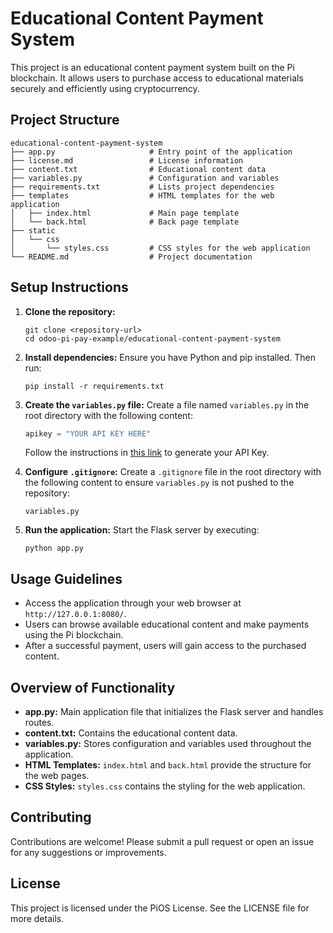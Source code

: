 # Educational Content Payment System

This project is an educational content payment system built on the Pi blockchain. It allows users to purchase access to educational materials securely and efficiently using cryptocurrency.

## Project Structure

```
educational-content-payment-system
├── app.py                     # Entry point of the application
├── license.md                 # License information
├── content.txt                # Educational content data
├── variables.py               # Configuration and variables
├── requirements.txt           # Lists project dependencies
├── templates                  # HTML templates for the web application
│   ├── index.html             # Main page template
│   └── back.html              # Back page template
├── static
│   └── css
│       └── styles.css         # CSS styles for the web application
└── README.md                  # Project documentation
```

## Setup Instructions

1. **Clone the repository:**
   ```
   git clone <repository-url>
   cd odoo-pi-pay-example/educational-content-payment-system
   ```

2. **Install dependencies:**
   Ensure you have Python and pip installed. Then run:
   ```
   pip install -r requirements.txt
   ```

3. **Create the `variables.py` file:**
   Create a file named `variables.py` in the root directory with the following content:
   ```python
   apikey = "YOUR API KEY HERE"
   ```

   Follow the instructions in [this link](https://minepi.com/blog/build-blockchain-app/) to generate your API Key.

4. **Configure `.gitignore`:**
   Create a `.gitignore` file in the root directory with the following content to ensure `variables.py` is not pushed to the repository:
   ```
   variables.py
   ```

5. **Run the application:**
   Start the Flask server by executing:
   ```
   python app.py
   ```

## Usage Guidelines

- Access the application through your web browser at `http://127.0.0.1:8080/`.
- Users can browse available educational content and make payments using the Pi blockchain.
- After a successful payment, users will gain access to the purchased content.

## Overview of Functionality

- **app.py:** Main application file that initializes the Flask server and handles routes.
- **content.txt:** Contains the educational content data.
- **variables.py:** Stores configuration and variables used throughout the application.
- **HTML Templates:** `index.html` and `back.html` provide the structure for the web pages.
- **CSS Styles:** `styles.css` contains the styling for the web application.

## Contributing

Contributions are welcome! Please submit a pull request or open an issue for any suggestions or improvements.

## License

This project is licensed under the PiOS License. See the LICENSE file for more details.